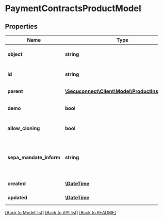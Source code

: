 # PaymentContractsProductModel

## Properties
Name | Type | Description | Notes
------------ | ------------- | ------------- | -------------
**object** | **string** | Object of payment contract | [optional] 
**id** | **string** | Id of payment contract | [optional] 
**parent** | [**\Secuconnect\Client\Model\ProductInstanceUID**](ProductInstanceUID.md) | Payment contract | [optional] 
**demo** | **bool** | Is this a demo contract | [optional] 
**allow_cloning** | **bool** | Allow to create sub-contracts | [optional] 
**sepa_mandate_inform** | **string** | Inform the customer about the created sepa mandate | [optional] [default to 'never']
**created** | [**\DateTime**](\DateTime.md) | Created at date | [optional] 
**updated** | [**\DateTime**](\DateTime.md) | Updated at date | [optional] 

[[Back to Model list]](../README.md#documentation-for-models) [[Back to API list]](../README.md#documentation-for-api-endpoints) [[Back to README]](../README.md)


